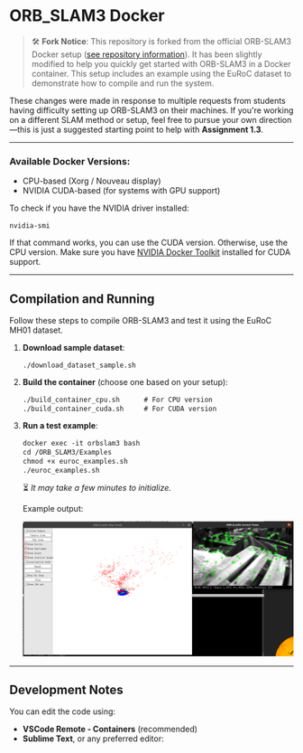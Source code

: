 # ORB\_SLAM3 Docker

> 🛠️ **Fork Notice**:
> This repository is forked from the official ORB-SLAM3 Docker setup ([see repository information](https://github.com/jahaniam/orbslam3_docker.git)).
> It has been slightly modified to help you quickly get started with ORB-SLAM3 in a Docker container.
> This setup includes an example using the EuRoC dataset to demonstrate how to compile and run the system.

These changes were made in response to multiple requests from students having difficulty setting up ORB-SLAM3 on their machines.
If you're working on a different SLAM method or setup, feel free to pursue your own direction—this is just a suggested starting point to help with **Assignment 1.3**.

---

### Available Docker Versions:

* CPU-based (Xorg / Nouveau display)
* NVIDIA CUDA-based (for systems with GPU support)

To check if you have the NVIDIA driver installed:

```
nvidia-smi
```

If that command works, you can use the CUDA version. Otherwise, use the CPU version.
Make sure you have [NVIDIA Docker Toolkit](https://docs.nvidia.com/datacenter/cloud-native/container-toolkit/install-guide.html) installed for CUDA support.

---

## Compilation and Running

Follow these steps to compile ORB-SLAM3 and test it using the EuRoC MH01 dataset.

1. **Download sample dataset**:

   ```
   ./download_dataset_sample.sh
   ```

2. **Build the container** (choose one based on your setup):

   ```
   ./build_container_cpu.sh      # For CPU version
   ./build_container_cuda.sh     # For CUDA version
   ```

3. **Run a test example**:

   ```
   docker exec -it orbslam3 bash
   cd /ORB_SLAM3/Examples
   chmod +x euroc_examples.sh 
   ./euroc_examples.sh
   ```

   ⏳ *It may take a few minutes to initialize.*

   Example output:

   ![alt text](images/image.png)

---

## Development Notes

You can edit the code using:

* **VSCode Remote - Containers** (recommended)
* **Sublime Text**, or any preferred editor:
